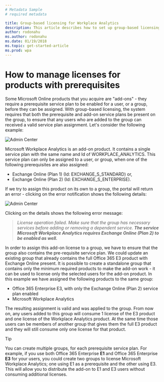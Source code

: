 ```yaml
---
# Metadata Sample
# required metadata

title: Group-based licensing for Workplace Analytics
description: This article describes how to set up group-based licensing in Workplace Analytics.
author: rodonahu
ms.author: rodonahu
ms.date: 01/19/2018
ms.topic: get-started-article
ms.prod: wpa
---
```


# How to manage licenses for products with prerequisites
Some Microsoft Online products that you acquire are "add-ons" - they require a prerequisite service plan to be enabled for a user, or a group, before they can be assigned. With group-based licensing, the system requires that both the prerequisite and add-on service plans be present on the group, to ensure that any users who are added to the group can received a valid service plan assignment. Let's consider the following example:

![Admin Center](~/Images/WPA/use/aad_group1.png)

Microsoft Workplace Analytics is an add-on product. It contains a single service plan with the same name and Id of WORKPLACE_ANALYTICS. This service plan can only be assigned to a user, or group, when one of the following prerequisites are also assigned:
- Exchange Online (Plan 1) (Id: EXCHANGE_S_STANDARD) or,
- Exchange Online (Plan 2) (Id: EXCHANGE_S_ENTERPRISE).

If we try to assign this product on its own to a group, the portal will return an error - clicking on the error notification shows the following details:

![Admin Center](~/Images/WPA/use/aad_group2.png)

Clicking on the details shows the following error message:
> _License operation failed. Make sure that the group has necessary services before adding or removing a dependent service. **The service Microsoft Workplace Analytics requires Exchange Online (Plan 2) to be enabled as well.**_

In order to assign this add-on license to a group, we have to ensure that the group also contains the pre-requisite service plan. We could update an existing group that already contains the full Office 365 E3 product with Exchange Online present.
It is possible to create a standalone group that contains only the minimum required products to make the add-on work - it can be used to license only the selected users for the add-on product. In this example we have assigned the following products to the same group:

- Office 365 Enterprise E3, with only the Exchange Online (Plan 2) service plan enabled
-	Microsoft Workplace Analytics

The resulting assignment is valid and was applied to the group. From now on, any users added to this group will consume 1 license of the E3 product and one license of the Workplace Analytics product. At the same time those users can be members of another group that gives them the full E3 product and they will still consume only one license for that product.

>[!Tip]
>You can create multiple groups, for each prerequisite service plan. For example, if you use both Office 365 Enterprise **E1** and Office 365 Enterprise **E3** for your users, you could create two groups to license Microsoft Workplace Analytics; one using E1 as a prerequisite and the other using E3. This will allow you to distribute the add-on to E1 and E3 users without consuming additional licenses.
